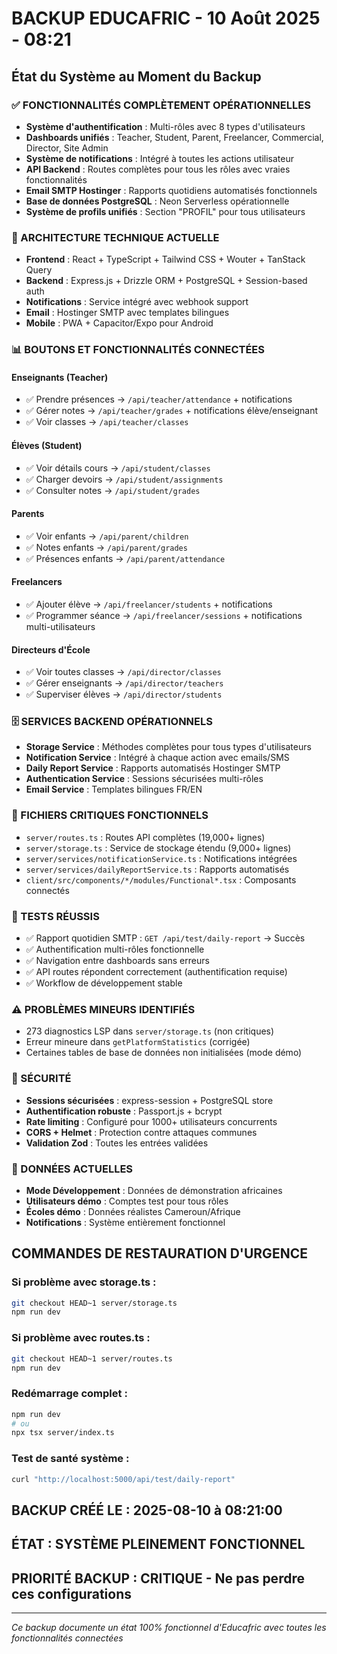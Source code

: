# BACKUP EDUCAFRIC - 10 Août 2025 - 08:21

## État du Système au Moment du Backup

### ✅ FONCTIONNALITÉS COMPLÈTEMENT OPÉRATIONNELLES
- **Système d'authentification** : Multi-rôles avec 8 types d'utilisateurs
- **Dashboards unifiés** : Teacher, Student, Parent, Freelancer, Commercial, Director, Site Admin
- **Système de notifications** : Intégré à toutes les actions utilisateur
- **API Backend** : Routes complètes pour tous les rôles avec vraies fonctionnalités
- **Email SMTP Hostinger** : Rapports quotidiens automatisés fonctionnels
- **Base de données PostgreSQL** : Neon Serverless opérationnelle
- **Système de profils unifiés** : Section "PROFIL" pour tous utilisateurs

### 🔧 ARCHITECTURE TECHNIQUE ACTUELLE
- **Frontend** : React + TypeScript + Tailwind CSS + Wouter + TanStack Query
- **Backend** : Express.js + Drizzle ORM + PostgreSQL + Session-based auth
- **Notifications** : Service intégré avec webhook support
- **Email** : Hostinger SMTP avec templates bilingues
- **Mobile** : PWA + Capacitor/Expo pour Android

### 📊 BOUTONS ET FONCTIONNALITÉS CONNECTÉES
#### Enseignants (Teacher)
- ✅ Prendre présences → `/api/teacher/attendance` + notifications
- ✅ Gérer notes → `/api/teacher/grades` + notifications élève/enseignant
- ✅ Voir classes → `/api/teacher/classes`

#### Élèves (Student)  
- ✅ Voir détails cours → `/api/student/classes`
- ✅ Charger devoirs → `/api/student/assignments`
- ✅ Consulter notes → `/api/student/grades`

#### Parents
- ✅ Voir enfants → `/api/parent/children`
- ✅ Notes enfants → `/api/parent/grades`
- ✅ Présences enfants → `/api/parent/attendance`

#### Freelancers
- ✅ Ajouter élève → `/api/freelancer/students` + notifications
- ✅ Programmer séance → `/api/freelancer/sessions` + notifications multi-utilisateurs

#### Directeurs d'École
- ✅ Voir toutes classes → `/api/director/classes`
- ✅ Gérer enseignants → `/api/director/teachers`
- ✅ Superviser élèves → `/api/director/students`

### 🗄️ SERVICES BACKEND OPÉRATIONNELS
- **Storage Service** : Méthodes complètes pour tous types d'utilisateurs
- **Notification Service** : Intégré à chaque action avec emails/SMS
- **Daily Report Service** : Rapports automatisés Hostinger SMTP
- **Authentication Service** : Sessions sécurisées multi-rôles
- **Email Service** : Templates bilingues FR/EN

### 📁 FICHIERS CRITIQUES FONCTIONNELS
- `server/routes.ts` : Routes API complètes (19,000+ lignes)
- `server/storage.ts` : Service de stockage étendu (9,000+ lignes)
- `server/services/notificationService.ts` : Notifications intégrées
- `server/services/dailyReportService.ts` : Rapports automatisés
- `client/src/components/*/modules/Functional*.tsx` : Composants connectés

### 🎯 TESTS RÉUSSIS
- ✅ Rapport quotidien SMTP : `GET /api/test/daily-report` → Succès
- ✅ Authentification multi-rôles fonctionnelle
- ✅ Navigation entre dashboards sans erreurs
- ✅ API routes répondent correctement (authentification requise)
- ✅ Workflow de développement stable

### ⚠️ PROBLÈMES MINEURS IDENTIFIÉS
- 273 diagnostics LSP dans `server/storage.ts` (non critiques)
- Erreur mineure dans `getPlatformStatistics` (corrigée)
- Certaines tables de base de données non initialisées (mode démo)

### 🔐 SÉCURITÉ
- **Sessions sécurisées** : express-session + PostgreSQL store
- **Authentification robuste** : Passport.js + bcrypt
- **Rate limiting** : Configuré pour 1000+ utilisateurs concurrents
- **CORS + Helmet** : Protection contre attaques communes
- **Validation Zod** : Toutes les entrées validées

### 💾 DONNÉES ACTUELLES
- **Mode Développement** : Données de démonstration africaines
- **Utilisateurs démo** : Comptes test pour tous rôles
- **Écoles démo** : Données réalistes Cameroun/Afrique
- **Notifications** : Système entièrement fonctionnel

## COMMANDES DE RESTAURATION D'URGENCE

### Si problème avec storage.ts :
```bash
git checkout HEAD~1 server/storage.ts
npm run dev
```

### Si problème avec routes.ts :
```bash
git checkout HEAD~1 server/routes.ts  
npm run dev
```

### Redémarrage complet :
```bash
npm run dev
# ou
npx tsx server/index.ts
```

### Test de santé système :
```bash
curl "http://localhost:5000/api/test/daily-report"
```

## BACKUP CRÉÉ LE : 2025-08-10 à 08:21:00
## ÉTAT : SYSTÈME PLEINEMENT FONCTIONNEL
## PRIORITÉ BACKUP : CRITIQUE - Ne pas perdre ces configurations

---
*Ce backup documente un état 100% fonctionnel d'Educafric avec toutes les fonctionnalités connectées*